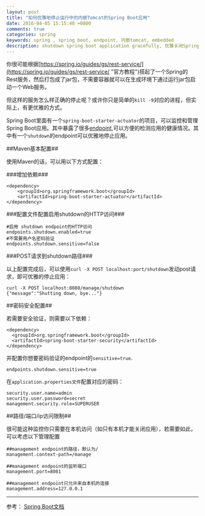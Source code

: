 ```yaml
---
layout: post
title: "如何优雅地停止运行中的内嵌Tomcat的Spring Boot应用"
date: 2016-04-05 15:15:48 +0800
comments: true
categories: spring 
keywords: spring , spring boot, endpoint, 内嵌tomcat, embedded
description: shutdown spring boot application gracefully, 优雅关闭Spring Boot应用
---
```



你很可能根据[https://spring.io/guides/gs/rest-service/](https://spring.io/guides/gs/rest-service/ "官方教程")搭起了一个Spring的Rest服务，然后打包成了jar包，不需要容器就可以在生成环境下通过运行jar包启动一个Web服务。

但这样的服务怎么样正确的停止呢？或许你只是简单的`kill -9`对应的进程，但实际上，有更优雅的方式。

Spring Boot里面有一个`spring-boot-starter-actuator`的项目，可以监控和管理Spring Boot应用。其中暴露了很多[endpoint](http://docs.spring.io/spring-boot/docs/1.3.3.RELEASE/reference/htmlsingle/#production-ready-customizing-endpoints "endpoint"),可以方便的检测应用的健康情况。其中有一个`shutdown`的endpoint可以优雅地停止应用。 


<!--more-->

##Maven基本配置##

使用Maven的话，可以用以下方式配置：


###增加依赖###

	<dependency>
	    <groupId>org.springframework.boot</groupId>
	    <artifactId>spring-boot-starter-actuator</artifactId>
	</dependency>

###配置文件配置启用shutdown的HTTP访问###


	#启用 shutdown endpoint的HTTP访问
	endpoints.shutdown.enabled=true
	#不需要用户名密码验证 
	endpoints.shutdown.sensitive=false


###POST请求到shutdown路径###

以上配置完成后，可以使用`curl -X POST localhost:port/shutdown`发动post请求，即可优雅的停止应用：

	curl -X POST localhost:8088/manage/shutdown      
	{"message":"Shutting down, bye..."}


##密码安全配置##

若需要安全验证，则需要以下依赖：

	<dependency>
	  <groupId>org.springframework.boot</groupId>
	  <artifactId>spring-boot-starter-security</artifactId>
	</dependency>

并配置你想要密码验证的endpoint的`sensitive=true`.

	endpoints.shutdown.sensitive=true

在`application.properties文件`配置对应的密码：

	security.user.name=admin
	security.user.password=secret
	management.security.role=SUPERUSER


##路径/端口/ip访问限制##

很可能这种监控你只需要在本机访问（如只有本机才能关闭应用），若需要如此，可以考虑以下管理配置

	##management endpoint的路径，默认为/
	management.context-path=/manage

	##management endpoint的监听端口
	management.port=8081

	##management endpoint只允许来自本机的连接
	management.address=127.0.0.1






------------

参考：
[Spring Boot文档](https://github.com/spring-projects/spring-boot/blob/master/spring-boot-docs/src/main/asciidoc/production-ready-features.adoc#endpoints "spring boot文档")